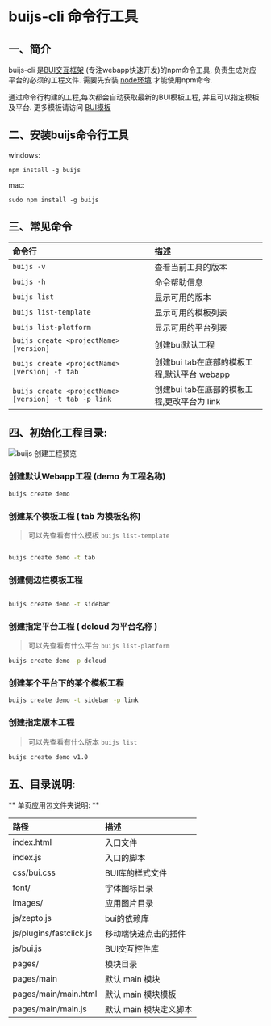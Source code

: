 # buijs-cli 命令行工具

## 一、简介
buijs-cli 是[BUI交互框架](http://www.easybui.com) (专注webapp快速开发)的npm命令工具, 负责生成对应平台的必须的工程文件. 需要先安装 [node环境](https://nodejs.org/zh-cn/) 才能使用npm命令. 

通过命令行构建的工程,每次都会自动获取最新的BUI模板工程, 并且可以指定模板及平台. 更多模板请访问 [BUI模板](http://www.easybui.com/scenes/)

## 二、安装buijs命令行工具

windows: 
```
npm install -g buijs
```

mac: 
```
sudo npm install -g buijs
```

## 三、常见命令

| **命令行**   | **描述**           |
|:------------- |:-------------------|
| `buijs -v`       |查看当前工具的版本    |
| `buijs -h`       |命令帮助信息    |
| `buijs list`       |显示可用的版本    |
| `buijs list-template`       |显示可用的模板列表    |
| `buijs list-platform`       |显示可用的平台列表    |
| `buijs create <projectName> [version]`       |创建bui默认工程    |
| `buijs create <projectName> [version] -t tab`       |创建bui tab在底部的模板工程,默认平台 webapp    |
| `buijs create <projectName> [version] -t tab -p link`       |创建bui tab在底部的模板工程,更改平台为 link    |


## 四、初始化工程目录:

![buijs 创建工程预览](http://www.easybui.com/docs/images/router/buijs-create-demo_low.gif)


### 创建默认Webapp工程 (demo 为工程名称)

```bash
buijs create demo 
```

### 创建某个模板工程 ( tab 为模板名称)
> 可以先查看有什么模板 `buijs list-template`

```bash

buijs create demo -t tab

```

### 创建侧边栏模板工程

```bash

buijs create demo -t sidebar

```


### 创建指定平台工程 ( dcloud 为平台名称 ) 
> 可以先查看有什么平台 `buijs list-platform`

```bash
buijs create demo -p dcloud
```


### 创建某个平台下的某个模板工程

```bash
buijs create demo -t sidebar -p link
```

### 创建指定版本工程
> 可以先查看有什么版本 `buijs list`

```bash
buijs create demo v1.0
```

## 五、目录说明: 

** 单页应用包文件夹说明: **

| **路径**   | **描述**           |
|:------------- |:-------------------|
| index.html     |入口文件    |
| index.js       |入口的脚本    |
| css/bui.css  |BUI库的样式文件    |
| font/         |字体图标目录    |
| images/       |应用图片目录    |
| js/zepto.js  | bui的依赖库  |
| js/plugins/fastclick.js  |  移动端快速点击的插件   |
| js/bui.js       |  BUI交互控件库   |
| pages/      | 模块目录    |
| pages/main       | 默认 main 模块    |
| pages/main/main.html      | 默认 main 模块模板    |
| pages/main/main.js      | 默认 main 模块定义脚本    |
